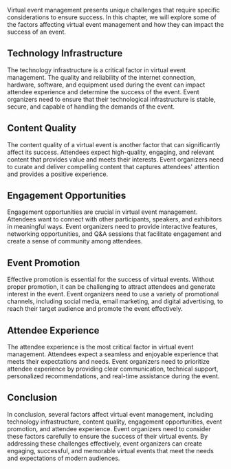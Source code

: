 
Virtual event management presents unique challenges that require specific considerations to ensure success. In this chapter, we will explore some of the factors affecting virtual event management and how they can impact the success of an event.

Technology Infrastructure
-------------------------

The technology infrastructure is a critical factor in virtual event management. The quality and reliability of the internet connection, hardware, software, and equipment used during the event can impact attendee experience and determine the success of the event. Event organizers need to ensure that their technological infrastructure is stable, secure, and capable of handling the demands of the event.

Content Quality
---------------

The content quality of a virtual event is another factor that can significantly affect its success. Attendees expect high-quality, engaging, and relevant content that provides value and meets their interests. Event organizers need to curate and deliver compelling content that captures attendees' attention and provides a positive experience.

Engagement Opportunities
------------------------

Engagement opportunities are crucial in virtual event management. Attendees want to connect with other participants, speakers, and exhibitors in meaningful ways. Event organizers need to provide interactive features, networking opportunities, and Q\&A sessions that facilitate engagement and create a sense of community among attendees.

Event Promotion
---------------

Effective promotion is essential for the success of virtual events. Without proper promotion, it can be challenging to attract attendees and generate interest in the event. Event organizers need to use a variety of promotional channels, including social media, email marketing, and digital advertising, to reach their target audience and promote the event effectively.

Attendee Experience
-------------------

The attendee experience is the most critical factor in virtual event management. Attendees expect a seamless and enjoyable experience that meets their expectations and needs. Event organizers need to prioritize attendee experience by providing clear communication, technical support, personalized recommendations, and real-time assistance during the event.

Conclusion
----------

In conclusion, several factors affect virtual event management, including technology infrastructure, content quality, engagement opportunities, event promotion, and attendee experience. Event organizers need to consider these factors carefully to ensure the success of their virtual events. By addressing these challenges effectively, event organizers can create engaging, successful, and memorable virtual events that meet the needs and expectations of modern audiences.
